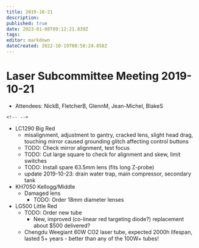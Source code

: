 ```yaml
---
title: 2019-10-21
description: 
published: true
date: 2023-01-08T09:12:21.839Z
tags: 
editor: markdown
dateCreated: 2022-10-19T08:58:24.858Z
---
```


# Laser Subcommittee Meeting 2019-10-21

-   Attendees: NickB, FletcherB, GlennM, Jean-Michel, BlakeS

```{=html}
<!-- -->
```
-   LC1290 Big Red
    -   misalignment, adjustment to gantry, cracked lens, slight head drag, touching mirror caused grounding glitch affecting control buttons
    -   TODO: Check mirror alignment, test focus
    -   TODO: Cut large square to check for alignment and skew, limit switches
    -   TODO: Install spare 63.5mm lens (fits long Z-probe)
    -   update 2019-10-23: drain water trap, main compressor, secondary tank
-   KH7050 Kellogg/Middle
    -   Damaged lens
        -   TODO: Order 18mm diameter lenses
-   LG500 Little Red
    -   TODO: Order new tube
        -   New, improved (co-linear red targeting diode?) replacement about \$500 delivered?
    -   Chengdu Weegiant 60W CO2 laser tube, expected 2000h lifespan, lasted 5+ years - better than any of the 100W+ tubes!
